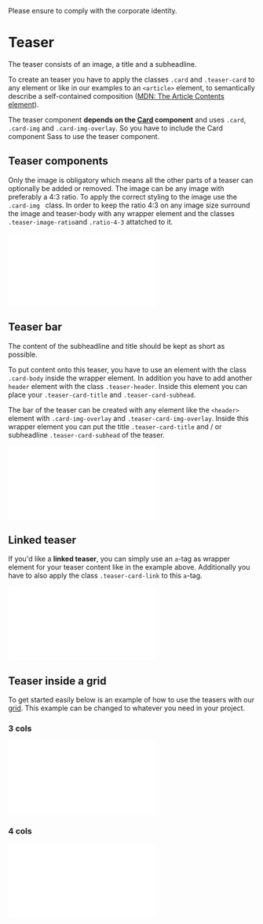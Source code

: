 <AlertInfo alertHeadline="Modifiable">
Please ensure to comply with the corporate identity.
</AlertInfo>

# Teaser

The teaser consists of an image, a title and a subheadline.

To create an teaser you have to apply the classes `.card` and `.teaser-card` to any element or like in our examples to an `<article>` element, to semantically describe a self-contained composition ([MDN: The Article Contents element](https://developer.mozilla.org/en-US/docs/Web/HTML/Element/article)).

The teaser component **depends on the [Card](../Card/Card.md) component** and uses `.card`, `.card-img` and `.card-img-overlay`. So you have to include the Card component Sass to use the teaser component.

## Teaser components

Only the image is obligatory which means all the other parts of a teaser can optionally be added or removed. The image can be any image with preferably a 4:3 ratio. To apply the correct styling to the image use the `.card-img ` class. In order to keep the ratio 4:3 on any image size surround the image and teaser-body with any wrapper element and the classes `.teaser-image-ratio`and `.ratio-4-3` attatched to it.

<ContentRack
    fields='
        "preview": {
            "src": "examples/TeaserDefault.html",
            "type": "link"
        },
        "<html>":{
            "src": "examples/TeaserDefault.html",
            "type": "content",
            "selector": "#app"
        }
    '
 />

![TeaserDefault](examples/TeaserDefault.html)

## Teaser bar

The content of the subheadline and title should be kept as short as possible.

To put content onto this teaser, you have to use an element with the class `.card-body` inside the wrapper element.
In addition you have to add another `header` element with the class `.teaser-header`. Inside this element you can place your `.teaser-card-title` and `.teaser-card-subhead`.

The bar of the teaser can be created with any element like the `<header>` element with `.card-img-overlay` and `.teaser-card-img-overlay`. Inside this wrapper element you can put the title `.teaser-card-title` and / or subheadline `.teaser-card-subhead` of the teaser.

<ContentRack
    fields='
        "preview": {
            "src": "examples/TeaserTitle.html",
            "type": "link"
        },
        "<html>":{
            "src": "examples/TeaserTitle.html",
            "type": "content",
            "selector": "#app"
        }
    '
 />

![TeaserTitle](examples/TeaserTitle.html)

## Linked teaser

If you'd like a **linked teaser**, you can simply use an `a`-tag as wrapper element for your teaser content like in the example above. Additionally you have to also apply the class `.teaser-card-link` to this `a`-tag.

<ContentRack
    fields='
        "preview": {
            "src": "examples/TeaserLinked.html",
            "type": "link"
        },
        "<html>":{
            "src": "examples/TeaserLinked.html",
            "type": "content",
            "selector": "#app"
        }
    '
 />

![TeaserLinked](examples/TeaserLinked.html)


## Teaser inside a grid

To get started easily below is an example of how to use the teasers with our [grid](../../Layout/Grid/Grid.md). This example can be changed to whatever you need in your project.

### 3 cols

<ContentRack
    fields='
        "preview": {
            "src": "examples/TeaserGrid3.html",
            "type": "link"
        },
        "<html>":{
            "src": "examples/TeaserGrid3.html",
            "type": "content",
            "selector": "#app"
        }
    '
 />

![TeaserGrid3](examples/TeaserGrid3.html)

### 4 cols

<ContentRack
    fields='
        "preview": {
            "src": "examples/TeaserGrid4.html",
            "type": "link"
        },
        "<html>":{
            "src": "examples/TeaserGrid4.html",
            "type": "content",
            "selector": "#app"
        }
    '
 />

![TeaserGrid4](examples/TeaserGrid4.html)
